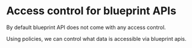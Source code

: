 # Access control for blueprint APIs

By default blueprint API does not come with any access control. 

Using policies, we can control what data is accessible via blueprint apis. 